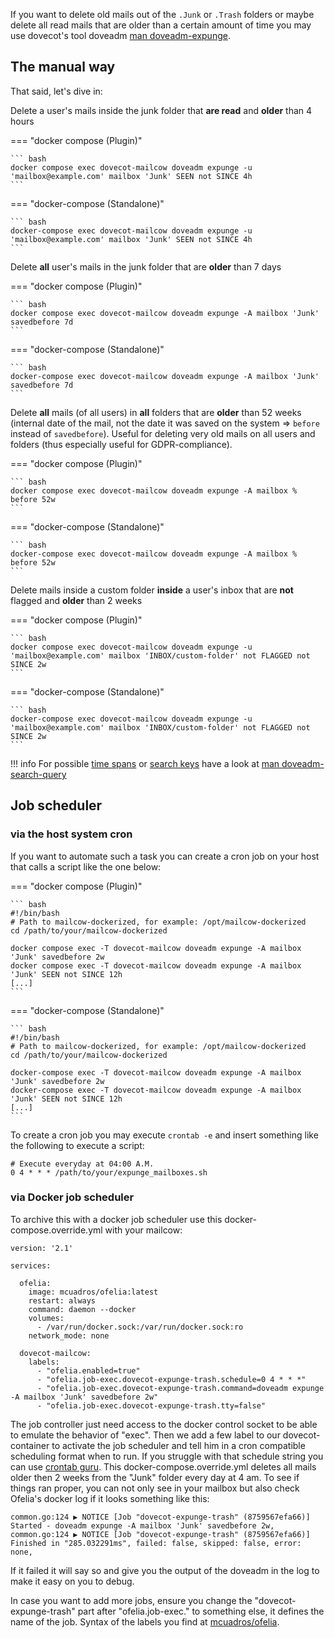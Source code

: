 If you want to delete old mails out of the `.Junk` or `.Trash` folders or maybe delete all read mails that are older than a certain amount of time you may use dovecot's tool doveadm [man doveadm-expunge](https://wiki.dovecot.org/Tools/Doveadm/Expunge).

## The manual way

That said, let's dive in:

Delete a user's mails inside the junk folder that **are read** and **older** than 4 hours

=== "docker compose (Plugin)"

    ``` bash
    docker compose exec dovecot-mailcow doveadm expunge -u 'mailbox@example.com' mailbox 'Junk' SEEN not SINCE 4h
    ```

=== "docker-compose (Standalone)"

    ``` bash
    docker-compose exec dovecot-mailcow doveadm expunge -u 'mailbox@example.com' mailbox 'Junk' SEEN not SINCE 4h
    ```

Delete **all** user's mails in the junk folder that are **older** than 7 days

=== "docker compose (Plugin)"

    ``` bash
    docker compose exec dovecot-mailcow doveadm expunge -A mailbox 'Junk' savedbefore 7d
    ```

=== "docker-compose (Standalone)"

    ``` bash
    docker-compose exec dovecot-mailcow doveadm expunge -A mailbox 'Junk' savedbefore 7d
    ```

Delete **all** mails (of all users) in **all** folders that are **older** than 52 weeks (internal date of the mail, not the date it was saved on the system => `before` instead of `savedbefore`). Useful for deleting very old mails on all users and folders (thus especially useful for GDPR-compliance).

=== "docker compose (Plugin)"

    ``` bash
    docker compose exec dovecot-mailcow doveadm expunge -A mailbox % before 52w
    ```

=== "docker-compose (Standalone)"

    ``` bash
    docker-compose exec dovecot-mailcow doveadm expunge -A mailbox % before 52w
    ```

Delete mails inside a custom folder **inside** a user's inbox that are **not** flagged and **older** than 2 weeks

=== "docker compose (Plugin)"

    ``` bash
    docker compose exec dovecot-mailcow doveadm expunge -u 'mailbox@example.com' mailbox 'INBOX/custom-folder' not FLAGGED not SINCE 2w
    ```

=== "docker-compose (Standalone)"

    ``` bash
    docker-compose exec dovecot-mailcow doveadm expunge -u 'mailbox@example.com' mailbox 'INBOX/custom-folder' not FLAGGED not SINCE 2w
    ```

!!! info
    For possible [time spans](https://wiki.dovecot.org/Tools/Doveadm/SearchQuery#section_date_specification) or [search keys](https://wiki.dovecot.org/Tools/Doveadm/SearchQuery#section_search_keys) have a look at [man doveadm-search-query](https://wiki.dovecot.org/Tools/Doveadm/SearchQuery)

## Job scheduler

### via the host system cron

If you want to automate such a task you can create a cron job on your host that calls a script like the one below:

=== "docker compose (Plugin)"

    ``` bash
    #!/bin/bash
    # Path to mailcow-dockerized, for example: /opt/mailcow-dockerized
    cd /path/to/your/mailcow-dockerized

    docker compose exec -T dovecot-mailcow doveadm expunge -A mailbox 'Junk' savedbefore 2w
    docker compose exec -T dovecot-mailcow doveadm expunge -A mailbox 'Junk' SEEN not SINCE 12h
    [...]
    ```

=== "docker-compose (Standalone)"

    ``` bash
    #!/bin/bash
    # Path to mailcow-dockerized, for example: /opt/mailcow-dockerized
    cd /path/to/your/mailcow-dockerized

    docker-compose exec -T dovecot-mailcow doveadm expunge -A mailbox 'Junk' savedbefore 2w
    docker-compose exec -T dovecot-mailcow doveadm expunge -A mailbox 'Junk' SEEN not SINCE 12h
    [...]
    ```

To create a cron job you may execute `crontab -e` and insert something like the following to execute a script:

```
# Execute everyday at 04:00 A.M.
0 4 * * * /path/to/your/expunge_mailboxes.sh
```

### via Docker job scheduler

To archive this with a docker job scheduler use this docker-compose.override.yml with your mailcow: 

```
version: '2.1'

services:
  
  ofelia:
    image: mcuadros/ofelia:latest
    restart: always
    command: daemon --docker
    volumes:
      - /var/run/docker.sock:/var/run/docker.sock:ro   
    network_mode: none

  dovecot-mailcow:
    labels:
      - "ofelia.enabled=true"
      - "ofelia.job-exec.dovecot-expunge-trash.schedule=0 4 * * *"
      - "ofelia.job-exec.dovecot-expunge-trash.command=doveadm expunge -A mailbox 'Junk' savedbefore 2w"
      - "ofelia.job-exec.dovecot-expunge-trash.tty=false"

```

The job controller just need access to the docker control socket to be able to emulate the behavior of "exec". Then we add a few label to our dovecot-container to activate the job scheduler and tell him in a cron compatible scheduling format when to run. If you struggle with that schedule string you can use [crontab guru](https://crontab.guru/). 
This docker-compose.override.yml deletes all mails older then 2 weeks from the "Junk" folder every day at 4 am. To see if things ran proper, you can not only see in your mailbox but also check Ofelia's docker log if it looks something like this:

```
common.go:124 ▶ NOTICE [Job "dovecot-expunge-trash" (8759567efa66)] Started - doveadm expunge -A mailbox 'Junk' savedbefore 2w,
common.go:124 ▶ NOTICE [Job "dovecot-expunge-trash" (8759567efa66)] Finished in "285.032291ms", failed: false, skipped: false, error: none,
```

If it failed it will say so and give you the output of the doveadm in the log to make it easy on you to debug.

In case you want to add more jobs, ensure you change the "dovecot-expunge-trash" part after "ofelia.job-exec." to something else, it defines the name of the job. Syntax of the labels you find at [mcuadros/ofelia](https://github.com/mcuadros/ofelia).